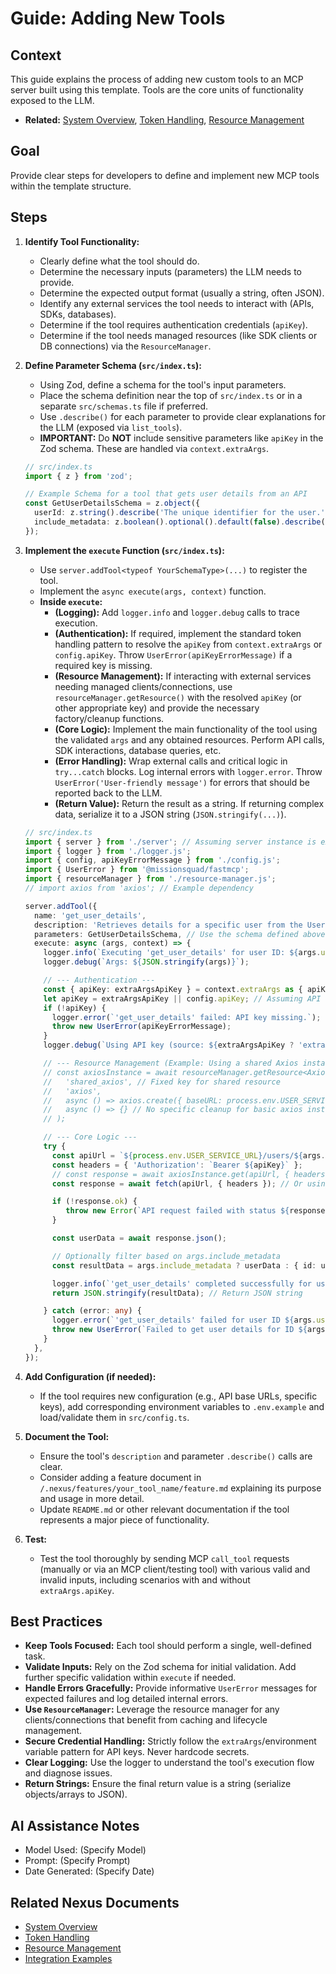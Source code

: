 # Guide: Adding New Tools

## Context

This guide explains the process of adding new custom tools to an MCP server built using this template. Tools are the core units of functionality exposed to the LLM.

-   **Related:** [System Overview](../architecture/system_overview.md), [Token Handling](../architecture/token_handling.md), [Resource Management](../architecture/resource_management.md)

## Goal

Provide clear steps for developers to define and implement new MCP tools within the template structure.

## Steps

1.  **Identify Tool Functionality:**
    *   Clearly define what the tool should do.
    *   Determine the necessary inputs (parameters) the LLM needs to provide.
    *   Determine the expected output format (usually a string, often JSON).
    *   Identify any external services the tool needs to interact with (APIs, SDKs, databases).
    *   Determine if the tool requires authentication credentials (`apiKey`).
    *   Determine if the tool needs managed resources (like SDK clients or DB connections) via the `ResourceManager`.

2.  **Define Parameter Schema (`src/index.ts`):**
    *   Using Zod, define a schema for the tool's input parameters.
    *   Place the schema definition near the top of `src/index.ts` or in a separate `src/schemas.ts` file if preferred.
    *   Use `.describe()` for each parameter to provide clear explanations for the LLM (exposed via `list_tools`).
    *   **IMPORTANT:** Do **NOT** include sensitive parameters like `apiKey` in the Zod schema. These are handled via `context.extraArgs`.

    ```typescript
    // src/index.ts
    import { z } from 'zod';

    // Example Schema for a tool that gets user details from an API
    const GetUserDetailsSchema = z.object({
      userId: z.string().describe('The unique identifier for the user.'),
      include_metadata: z.boolean().optional().default(false).describe('Whether to include extended metadata in the response.'),
    });
    ```

3.  **Implement the `execute` Function (`src/index.ts`):**
    *   Use `server.addTool<typeof YourSchemaType>(...)` to register the tool.
    *   Implement the `async execute(args, context)` function.
    *   **Inside `execute`:**
        *   **(Logging):** Add `logger.info` and `logger.debug` calls to trace execution.
        *   **(Authentication):** If required, implement the standard token handling pattern to resolve the `apiKey` from `context.extraArgs` or `config.apiKey`. Throw `UserError(apiKeyErrorMessage)` if a required key is missing.
        *   **(Resource Management):** If interacting with external services needing managed clients/connections, use `resourceManager.getResource()` with the resolved `apiKey` (or other appropriate key) and provide the necessary factory/cleanup functions.
        *   **(Core Logic):** Implement the main functionality of the tool using the validated `args` and any obtained resources. Perform API calls, SDK interactions, database queries, etc.
        *   **(Error Handling):** Wrap external calls and critical logic in `try...catch` blocks. Log internal errors with `logger.error`. Throw `UserError('User-friendly message')` for errors that should be reported back to the LLM.
        *   **(Return Value):** Return the result as a string. If returning complex data, serialize it to a JSON string (`JSON.stringify(...)`).

    ```typescript
    // src/index.ts
    import { server } from './server'; // Assuming server instance is exported
    import { logger } from './logger.js';
    import { config, apiKeyErrorMessage } from './config.js';
    import { UserError } from '@missionsquad/fastmcp';
    import { resourceManager } from './resource-manager.js';
    // import axios from 'axios'; // Example dependency

    server.addTool({
      name: 'get_user_details',
      description: 'Retrieves details for a specific user from the User Service API.',
      parameters: GetUserDetailsSchema, // Use the schema defined above
      execute: async (args, context) => {
        logger.info(`Executing 'get_user_details' for user ID: ${args.userId}, Request ID: ${context.requestId}`);
        logger.debug(`Args: ${JSON.stringify(args)}`);

        // --- Authentication ---
        const { apiKey: extraArgsApiKey } = context.extraArgs as { apiKey?: string } || {};
        let apiKey = extraArgsApiKey || config.apiKey; // Assuming API key needed for User Service
        if (!apiKey) {
          logger.error(`'get_user_details' failed: API key missing.`);
          throw new UserError(apiKeyErrorMessage);
        }
        logger.debug(`Using API key (source: ${extraArgsApiKey ? 'extraArgs' : 'environment'})`);

        // --- Resource Management (Example: Using a shared Axios instance) ---
        // const axiosInstance = await resourceManager.getResource<AxiosInstance>(
        //   'shared_axios', // Fixed key for shared resource
        //   'axios',
        //   async () => axios.create({ baseURL: process.env.USER_SERVICE_URL }),
        //   async () => {} // No specific cleanup for basic axios instance
        // );

        // --- Core Logic ---
        try {
          const apiUrl = `${process.env.USER_SERVICE_URL}/users/${args.userId}`;
          const headers = { 'Authorization': `Bearer ${apiKey}` };
          // const response = await axiosInstance.get(apiUrl, { headers }); // Using managed instance
          const response = await fetch(apiUrl, { headers }); // Or using native fetch

          if (!response.ok) {
             throw new Error(`API request failed with status ${response.status}`);
          }

          const userData = await response.json();

          // Optionally filter based on args.include_metadata
          const resultData = args.include_metadata ? userData : { id: userData.id, name: userData.name }; // Example filtering

          logger.info(`'get_user_details' completed successfully for user ID: ${args.userId}`);
          return JSON.stringify(resultData); // Return JSON string

        } catch (error: any) {
          logger.error(`'get_user_details' failed for user ID ${args.userId}: ${error.message}`, error);
          throw new UserError(`Failed to get user details for ID ${args.userId}: ${error.message}`);
        }
      },
    });
    ```

4.  **Add Configuration (if needed):**
    *   If the tool requires new configuration (e.g., API base URLs, specific keys), add corresponding environment variables to `.env.example` and load/validate them in `src/config.ts`.

5.  **Document the Tool:**
    *   Ensure the tool's `description` and parameter `.describe()` calls are clear.
    *   Consider adding a feature document in `/.nexus/features/your_tool_name/feature.md` explaining its purpose and usage in more detail.
    *   Update `README.md` or other relevant documentation if the tool represents a major piece of functionality.

6.  **Test:**
    *   Test the tool thoroughly by sending MCP `call_tool` requests (manually or via an MCP client/testing tool) with various valid and invalid inputs, including scenarios with and without `extraArgs.apiKey`.

## Best Practices

*   **Keep Tools Focused:** Each tool should perform a single, well-defined task.
*   **Validate Inputs:** Rely on the Zod schema for initial validation. Add further specific validation within `execute` if needed.
*   **Handle Errors Gracefully:** Provide informative `UserError` messages for expected failures and log detailed internal errors.
*   **Use `ResourceManager`:** Leverage the resource manager for any clients/connections that benefit from caching and lifecycle management.
*   **Secure Credential Handling:** Strictly follow the `extraArgs`/environment variable pattern for API keys. Never hardcode secrets.
*   **Clear Logging:** Use the logger to understand the tool's execution flow and diagnose issues.
*   **Return Strings:** Ensure the final return value is a string (serialize objects/arrays to JSON).

## AI Assistance Notes

-   Model Used: (Specify Model)
-   Prompt: (Specify Prompt)
-   Date Generated: (Specify Date)

## Related Nexus Documents

-   [System Overview](../architecture/system_overview.md)
-   [Token Handling](../architecture/token_handling.md)
-   [Resource Management](../architecture/resource_management.md)
-   [Integration Examples](./integration_examples.md)
